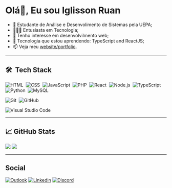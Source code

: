 # Olá👋, Eu sou Iglisson Ruan

- 📖 Estudante de Análise e Desenvolimento de Sistemas pela UEPA;
- 👨🏼‍💻 Entusiasta em Tecnologia;
- 👀 Tenho interesse em desenvolvilmento web;
- 🌱 Tecnologia que estou aprendendo: TypeScript and ReactJS;
- 📫 Veja meu [website/portfolio](https://iglisson.github.io).

---

## 🛠 &nbsp;Tech Stack

![HTML](https://img.shields.io/badge/-HTML-05122A?style=flat&logo=HTML5)&nbsp;
![CSS](https://img.shields.io/badge/-CSS-05122A?style=flat&logo=CSS3&logoColor=1572B6)&nbsp;
![JavaScript](https://img.shields.io/badge/-JavaScript-05122A?style=flat&logo=javascript)&nbsp;
![PHP](https://img.shields.io/badge/-PHP-05122A?style=flat&logo=php)&nbsp;
![React](https://img.shields.io/badge/-React-05122A?style=flat&logo=react)&nbsp;
![Node.js](https://img.shields.io/badge/-Node.js-05122A?style=flat&logo=node.js)&nbsp;
![TypeScript](https://img.shields.io/badge/-TypeScript-05122A?style=flat&logo=TypeScript)&nbsp;
![Python](https://img.shields.io/badge/-Python-05122A?style=flat&logo=Python)&nbsp;
![MySQL](https://img.shields.io/badge/-MySQL-05122A?style=flat&logo=MySQL)&nbsp;

![Git](https://img.shields.io/badge/-Git-05122A?style=flat&logo=git)&nbsp;
![GitHub](https://img.shields.io/badge/-GitHub-05122A?style=flat&logo=github)&nbsp;

![Visual Studio Code](https://img.shields.io/badge/-Visual%20Studio%20Code-05122A?style=flat&logo=visual-studio-code&logoColor=007ACC)&nbsp;

---

## &#x1f4c8; GitHub Stats

![](https://github-readme-stats.vercel.app/api/top-langs/?username=iglisson&layout=compact&langs_count=7&theme=radical)
![](https://github-readme-stats.vercel.app/api?username=iglisson&show_icons=true&theme=radical&include_all_commits=true&count_private=true)

---

## Social

[![Outlook](https://img.shields.io/badge/Microsoft_Outlook-0078D4?style=for-the-badge&logo=microsoft-outlook&logoColor=white)](iglioliveira87@outlook.com)
[![Linkedin](https://img.shields.io/badge/-LinkedIn-%230077B5?style=for-the-badge&logo=linkedin&logoColor=white)](https://br.linkedin.com/in/iglisson-ruan)
[![Discord](https://img.shields.io/badge/Discord-7289DA?style=for-the-badge&logo=discord&logoColor=white)](https://discord.com/users/Isnoglis#0560)
